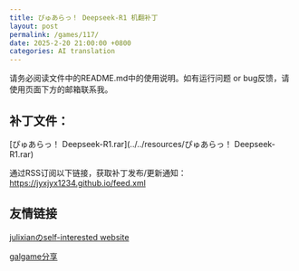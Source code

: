```yaml
---
title: ぴゅあらっ！ Deepseek-R1 机翻补丁
layout: post
permalink: /games/117/
date: 2025-2-20 21:00:00 +0800
categories: AI translation
---
```



请务必阅读文件中的README.md中的使用说明。如有运行问题 or bug反馈，请使用页面下方的邮箱联系我。



## 补丁文件：

[ぴゅあらっ！ Deepseek-R1.rar](../../resources/ぴゅあらっ！ Deepseek-R1.rar)

 

通过RSS订阅以下链接，获取补丁发布/更新通知：https://jyxjyx1234.github.io/feed.xml

## 友情链接

[julixianのself-interested website](https://julixian-siw.worldsystem.top/) 

[galgame分享](https://t.me/galgpt)